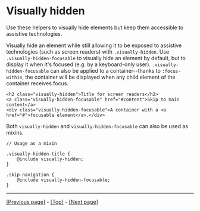 # Visually hidden

Use these helpers to visually hide elements but keep them accessible to assistive technologies.

Visually hide an element while still allowing it to be exposed to assistive technologies (such as screen readers) with `.visually-hidden`. Use `.visually-hidden-focusable` to visually hide an element by default, but to display it when it's focused (e.g. by a keyboard-only user). `.visually-hidden-focusable` can also be applied to a container--thanks to `:focus-within`, the container will be displayed when any child element of the container receives focus.
```
<h2 class="visually-hidden">Title for screen readers</h2>
<a class="visually-hidden-focusable" href="#content">Skip to main content</a>
<div class="visually-hidden-focusable">A container with a <a href="#">focusable element</a>.</div>
```
Both `visually-hidden` and `visually-hidden-focusable` can also be used as mixins.
```
// Usage as a mixin

.visually-hidden-title {
    @include visually-hidden;
}

.skip-navigation {
    @include visually-hidden-focusable;
}
```

<hr>

[[Previous page]](https://github.com/AndrewSRea/My_Learning_Port/tree/main/Bootstrap/Helpers/Position#position) - [[Top]](https://github.com/AndrewSRea/My_Learning_Port/tree/main/Bootstrap/Helpers/Visually_Hidden#visually-hidden) - [[Next page]](https://github.com/AndrewSRea/My_Learning_Port/tree/main/Bootstrap/Helpers/Stretched_Link#stretched-link)
